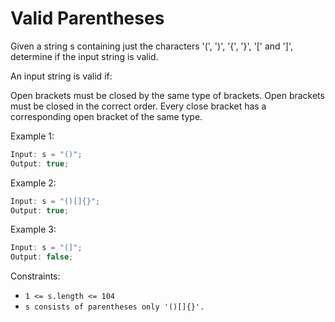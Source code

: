# Valid Parentheses

Given a string s containing just the characters '(', ')', '{', '}', '[' and ']', determine if the input string is valid.

An input string is valid if:

Open brackets must be closed by the same type of brackets.
Open brackets must be closed in the correct order.
Every close bracket has a corresponding open bracket of the same type.

Example 1:

```jsx
Input: s = "()";
Output: true;
```

Example 2:

```jsx
Input: s = "()[]{}";
Output: true;
```

Example 3:

```jsx
Input: s = "(]";
Output: false;
```

Constraints:

- `1 <= s.length <= 104`
- `s consists of parentheses only '()[]{}'.`
